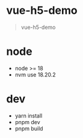 # vue-h5-demo
> vue-h5-demo

# node
- node >= 18
- nvm use 18.20.2

# dev
- yarn install
- pnpm dev
- pnpm build
